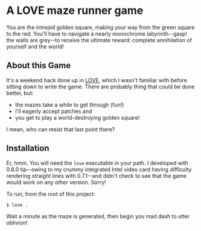 # A LOVE maze runner game

You are the intrepid golden square, making your way from the green square to the
red. You'll have to navigate a nearly monochrome labyrinth--gasp! the walls are
grey--to receive the ultimate reward: complete annihilation of yourself and the
world!

## About this Game

It's a weekend hack done up in [LOVE](http://love2d.org), which I wasn't
familiar with before sitting down to write the game. There are probably thing
that could be done better, but:

* the mazes take a while to get through (fun!)
* I'll eagerly accept patches and
* you get to play a world-destroying golden square!

I mean, who can resist that last point there?

## Installation

Er, hmm. You will need the `love` executable in your path. I developed with
0.8.0 tip--owing to my crummy integrated Intel video card having difficulty
rendering straight lines with 0.7.1--and didn't check to see that the game would
work on any other version. Sorry!

To run, from the root of this project:

    $ love .

Wait a minute as the maze is generated, then begin you mad dash to utter
oblivion!
